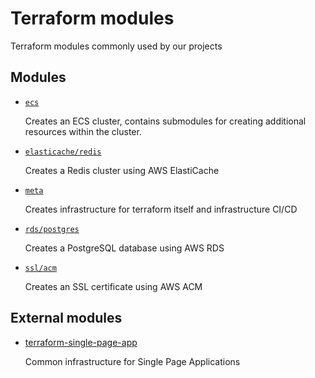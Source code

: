 # Terraform modules

Terraform modules commonly used by our projects

## Modules

- [`ecs`](./ecs)

  Creates an ECS cluster, contains submodules for creating additional resources within the cluster.

- [`elasticache/redis`](./elasticache/redis)

  Creates a Redis cluster using AWS ElastiCache

- [`meta`](./meta)

  Creates infrastructure for terraform itself and infrastructure CI/CD

- [`rds/postgres`](./rds/postgres)

  Creates a PostgreSQL database using AWS RDS

- [`ssl/acm`](./ssl/acm)

  Creates an SSL certificate using AWS ACM

## External modules

- [terraform-single-page-app](https://github.com/codequest-eu/terraform-single-page-app)

  Common infrastructure for Single Page Applications
